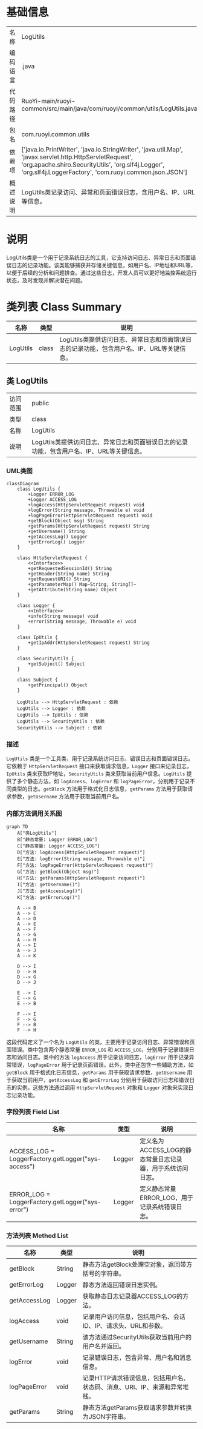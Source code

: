 # 基础信息

|      |      |
|------|------|
| 名称 | LogUtils |
| 编码语言 | .java |
| 代码路径 | RuoYi-main/ruoyi-common/src/main/java/com/ruoyi/common/utils/LogUtils.java |
| 包名 | com.ruoyi.common.utils |
| 依赖项 | ['java.io.PrintWriter', 'java.io.StringWriter', 'java.util.Map', 'javax.servlet.http.HttpServletRequest', 'org.apache.shiro.SecurityUtils', 'org.slf4j.Logger', 'org.slf4j.LoggerFactory', 'com.ruoyi.common.json.JSON'] |
| 概述说明 | LogUtils类记录访问、异常和页面错误日志，含用户名、IP、URL等信息。 |

# 说明

LogUtils类是一个用于记录系统日志的工具，它支持访问日志、异常日志和页面错误日志的记录功能。该类能够捕获并存储关键信息，如用户名、IP地址和URL等，以便于后续的分析和问题排查。通过这些日志，开发人员可以更好地监控系统运行状态，及时发现并解决潜在问题。

# 类列表 Class Summary

| 名称   | 类型  | 说明 |
|-------|------|-------------|
| LogUtils | class | LogUtils类提供访问日志、异常日志和页面错误日志的记录功能，包含用户名、IP、URL等关键信息。 |



## 类 LogUtils

|      |      |
|------|------|
| 访问范围 | public |
| 类型 | class |
| 名称 | LogUtils |
| 说明 | LogUtils类提供访问日志、异常日志和页面错误日志的记录功能，包含用户名、IP、URL等关键信息。 |


### UML类图

```mermaid
classDiagram
    class LogUtils {
        +Logger ERROR_LOG
        +Logger ACCESS_LOG
        +logAccess(HttpServletRequest request) void
        +logError(String message, Throwable e) void
        +logPageError(HttpServletRequest request) void
        +getBlock(Object msg) String
        +getParams(HttpServletRequest request) String
        +getUsername() String
        +getAccessLog() Logger
        +getErrorLog() Logger
    }

    class HttpServletRequest {
        <<Interface>>
        +getRequestedSessionId() String
        +getHeader(String name) String
        +getRequestURI() String
        +getParameterMap() Map~String, String[]~
        +getAttribute(String name) Object
    }

    class Logger {
        <<Interface>>
        +info(String message) void
        +error(String message, Throwable e) void
    }

    class IpUtils {
        +getIpAddr(HttpServletRequest request) String
    }

    class SecurityUtils {
        +getSubject() Subject
    }

    class Subject {
        +getPrincipal() Object
    }

    LogUtils --> HttpServletRequest : 依赖
    LogUtils --> Logger : 依赖
    LogUtils --> IpUtils : 依赖
    LogUtils --> SecurityUtils : 依赖
    SecurityUtils --> Subject : 依赖
```

### 描述
`LogUtils` 类是一个工具类，用于记录系统访问日志、错误日志和页面错误日志。它依赖于 `HttpServletRequest` 接口来获取请求信息，`Logger` 接口来记录日志，`IpUtils` 类来获取IP地址，`SecurityUtils` 类来获取当前用户信息。`LogUtils` 提供了多个静态方法，如 `logAccess`、`logError` 和 `logPageError`，分别用于记录不同类型的日志。`getBlock` 方法用于格式化日志信息，`getParams` 方法用于获取请求参数，`getUsername` 方法用于获取当前用户名。


### 内部方法调用关系图

```mermaid
graph TD
    A["类LogUtils"]
    B["静态常量: Logger ERROR_LOG"]
    C["静态常量: Logger ACCESS_LOG"]
    D["方法: logAccess(HttpServletRequest request)"]
    E["方法: logError(String message, Throwable e)"]
    F["方法: logPageError(HttpServletRequest request)"]
    G["方法: getBlock(Object msg)"]
    H["方法: getParams(HttpServletRequest request)"]
    I["方法: getUsername()"]
    J["方法: getAccessLog()"]
    K["方法: getErrorLog()"]

    A --> B
    A --> C
    A --> D
    A --> E
    A --> F
    A --> G
    A --> H
    A --> I
    A --> J
    A --> K

    D --> I
    D --> H
    D --> G
    D --> J

    E --> I
    E --> G
    E --> B

    F --> I
    F --> G
    F --> B
    F --> H
```

这段代码定义了一个名为 `LogUtils` 的类，主要用于记录访问日志、异常错误和页面错误。类中包含两个静态常量 `ERROR_LOG` 和 `ACCESS_LOG`，分别用于记录错误日志和访问日志。类中的方法 `logAccess` 用于记录访问日志，`logError` 用于记录异常错误，`logPageError` 用于记录页面错误。此外，类中还包含一些辅助方法，如 `getBlock` 用于格式化日志信息，`getParams` 用于获取请求参数，`getUsername` 用于获取当前用户，`getAccessLog` 和 `getErrorLog` 分别用于获取访问日志和错误日志的实例。这些方法通过调用 `HttpServletRequest` 对象和 `Logger` 对象来实现日志记录功能。

### 字段列表 Field List

| 名称  | 类型  | 说明 |
|-------|-------|------|
| ACCESS_LOG = LoggerFactory.getLogger("sys-access") | Logger | 定义名为ACCESS_LOG的静态常量日志记录器，用于系统访问日志。 |
| ERROR_LOG = LoggerFactory.getLogger("sys-error") | Logger | 定义静态常量ERROR_LOG，用于记录系统错误日志。 |

### 方法列表 Method List

| 名称  | 类型  | 说明 |
|-------|-------|------|
| getBlock | String | 静态方法getBlock处理空对象，返回带方括号的字符串。 |
| getErrorLog | Logger | 静态方法返回错误日志实例。 |
| getAccessLog | Logger | 获取静态日志记录器ACCESS_LOG的方法。 |
| logAccess | void | 记录用户访问信息，包括用户名、会话ID、IP、请求头、URL和参数。 |
| getUsername | String | 该方法通过SecurityUtils获取当前用户的用户名并返回。 |
| logError | void | 记录错误日志，包含异常、用户名和消息信息。 |
| logPageError | void | 记录HTTP请求错误信息，包括用户名、状态码、消息、URI、IP、来源和异常堆栈。 |
| getParams | String | 静态方法getParams获取请求参数并转换为JSON字符串。 |




